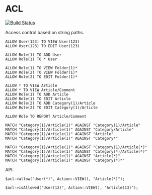 # ACL

[![Build Status](https://secure.travis-ci.org/myclabs/ACL.png)](http://travis-ci.org/myclabs/ACL)

Access control based on string paths.

    ALLOW User(123) TO VIEW User(123)
    ALLOW User(123) TO EDIT User(123)

    ALLOW Role(1) TO ADD User
    ALLOW Role(1) TO * User

    ALLOW Role(1) TO VIEW Folder(1)*
    ALLOW Role(2) TO VIEW Folder(1)*
    ALLOW Role(2) TO EDIT Folder(1)*

    ALLOW * TO VIEW Article
    ALLOW * TO VIEW Article/Comment
    ALLOW Role(1) TO ADD Article
    ALLOW Role(1) TO EDIT Article
    ALLOW Role(2) TO ADD Category(1)/Article
    ALLOW Role(2) TO EDIT Category(1)/Article

    ALLOW Role TO REPORT Article/Comment

    MATCH "Category(1)/Article(1)" AGAINST "Category(1)/Article"
    MATCH "Category(1)/Article(1)" AGAINST "Category/Article"
    MATCH "Category(1)/Article(1)" AGAINST "Article"
    MATCH "Category(1)/Article(1)" AGAINST "Category*"

    MATCH "Category(1)/Article(1)" AGAINST "Category(1)/Article(*)"
    MATCH "Category(1)/Article(1)" AGAINST "Category(*)/Article(*)"
    MATCH "Category(1)/Article(1)" AGAINST "Article(*)"
    MATCH "Category(1)/Article(1)" AGAINST "Category(*)*"

API:

    $acl->allow("User(*)", Action::VIEW(), "Article(*)");

    $acl->isAllowed("User(12)", Action::VIEW(), "Article(13)");
